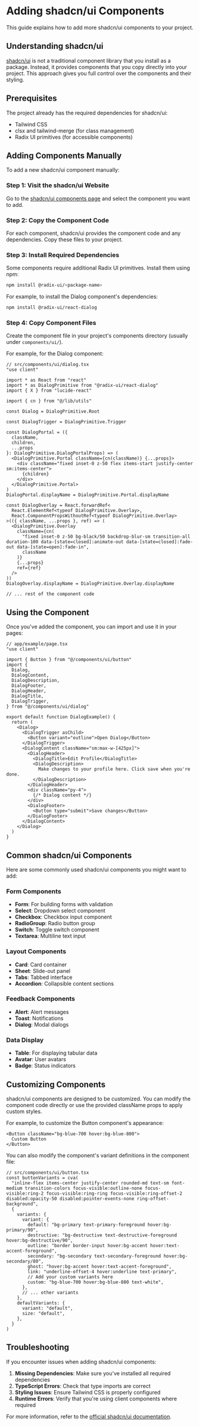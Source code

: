 # Adding shadcn/ui Components

This guide explains how to add more shadcn/ui components to your project.

## Understanding shadcn/ui

[shadcn/ui](https://ui.shadcn.com/) is not a traditional component library that you install as a package. Instead, it provides components that you copy directly into your project. This approach gives you full control over the components and their styling.

## Prerequisites

The project already has the required dependencies for shadcn/ui:

- Tailwind CSS
- clsx and tailwind-merge (for class management)
- Radix UI primitives (for accessible components)

## Adding Components Manually

To add a new shadcn/ui component manually:

### Step 1: Visit the shadcn/ui Website

Go to the [shadcn/ui components page](https://ui.shadcn.com/docs/components) and select the component you want to add.

### Step 2: Copy the Component Code

For each component, shadcn/ui provides the component code and any dependencies. Copy these files to your project.

### Step 3: Install Required Dependencies

Some components require additional Radix UI primitives. Install them using npm:

```bash
npm install @radix-ui/<package-name>
```

For example, to install the Dialog component's dependencies:

```bash
npm install @radix-ui/react-dialog
```

### Step 4: Copy Component Files

Create the component file in your project's components directory (usually under `components/ui/`).

For example, for the Dialog component:

```tsx
// src/components/ui/dialog.tsx
"use client"

import * as React from "react"
import * as DialogPrimitive from "@radix-ui/react-dialog"
import { X } from "lucide-react"

import { cn } from "@/lib/utils"

const Dialog = DialogPrimitive.Root

const DialogTrigger = DialogPrimitive.Trigger

const DialogPortal = ({
  className,
  children,
  ...props
}: DialogPrimitive.DialogPortalProps) => (
  <DialogPrimitive.Portal className={cn(className)} {...props}>
    <div className="fixed inset-0 z-50 flex items-start justify-center sm:items-center">
      {children}
    </div>
  </DialogPrimitive.Portal>
)
DialogPortal.displayName = DialogPrimitive.Portal.displayName

const DialogOverlay = React.forwardRef<
  React.ElementRef<typeof DialogPrimitive.Overlay>,
  React.ComponentPropsWithoutRef<typeof DialogPrimitive.Overlay>
>(({ className, ...props }, ref) => (
  <DialogPrimitive.Overlay
    className={cn(
      "fixed inset-0 z-50 bg-black/50 backdrop-blur-sm transition-all duration-100 data-[state=closed]:animate-out data-[state=closed]:fade-out data-[state=open]:fade-in",
      className
    )}
    {...props}
    ref={ref}
  />
))
DialogOverlay.displayName = DialogPrimitive.Overlay.displayName

// ... rest of the component code
```

## Using the Component

Once you've added the component, you can import and use it in your pages:

```tsx
// app/example/page.tsx
"use client"

import { Button } from "@/components/ui/button"
import {
  Dialog,
  DialogContent,
  DialogDescription,
  DialogFooter,
  DialogHeader,
  DialogTitle,
  DialogTrigger,
} from "@/components/ui/dialog"

export default function DialogExample() {
  return (
    <Dialog>
      <DialogTrigger asChild>
        <Button variant="outline">Open Dialog</Button>
      </DialogTrigger>
      <DialogContent className="sm:max-w-[425px]">
        <DialogHeader>
          <DialogTitle>Edit Profile</DialogTitle>
          <DialogDescription>
            Make changes to your profile here. Click save when you're done.
          </DialogDescription>
        </DialogHeader>
        <div className="py-4">
          {/* Dialog content */}
        </div>
        <DialogFooter>
          <Button type="submit">Save changes</Button>
        </DialogFooter>
      </DialogContent>
    </Dialog>
  )
}
```

## Common shadcn/ui Components

Here are some commonly used shadcn/ui components you might want to add:

### Form Components

- **Form**: For building forms with validation
- **Select**: Dropdown select component
- **Checkbox**: Checkbox input component
- **RadioGroup**: Radio button group
- **Switch**: Toggle switch component
- **Textarea**: Multiline text input

### Layout Components

- **Card**: Card container
- **Sheet**: Slide-out panel
- **Tabs**: Tabbed interface
- **Accordion**: Collapsible content sections

### Feedback Components

- **Alert**: Alert messages
- **Toast**: Notifications
- **Dialog**: Modal dialogs

### Data Display

- **Table**: For displaying tabular data
- **Avatar**: User avatars
- **Badge**: Status indicators

## Customizing Components

shadcn/ui components are designed to be customized. You can modify the component code directly or use the provided className props to apply custom styles.

For example, to customize the Button component's appearance:

```tsx
<Button className="bg-blue-700 hover:bg-blue-800">
  Custom Button
</Button>
```

You can also modify the component's variant definitions in the component file:

```tsx
// src/components/ui/button.tsx
const buttonVariants = cva(
  "inline-flex items-center justify-center rounded-md text-sm font-medium transition-colors focus-visible:outline-none focus-visible:ring-2 focus-visible:ring-ring focus-visible:ring-offset-2 disabled:opacity-50 disabled:pointer-events-none ring-offset-background",
  {
    variants: {
      variant: {
        default: "bg-primary text-primary-foreground hover:bg-primary/90",
        destructive: "bg-destructive text-destructive-foreground hover:bg-destructive/90",
        outline: "border border-input hover:bg-accent hover:text-accent-foreground",
        secondary: "bg-secondary text-secondary-foreground hover:bg-secondary/80",
        ghost: "hover:bg-accent hover:text-accent-foreground",
        link: "underline-offset-4 hover:underline text-primary",
        // Add your custom variants here
        custom: "bg-blue-700 hover:bg-blue-800 text-white",
      },
      // ... other variants
    },
    defaultVariants: {
      variant: "default",
      size: "default",
    },
  }
)
```

## Troubleshooting

If you encounter issues when adding shadcn/ui components:

1. **Missing Dependencies**: Make sure you've installed all required dependencies
2. **TypeScript Errors**: Check that type imports are correct
3. **Styling Issues**: Ensure Tailwind CSS is properly configured
4. **Runtime Errors**: Verify that you're using client components where required

For more information, refer to the [official shadcn/ui documentation](https://ui.shadcn.com/docs).
